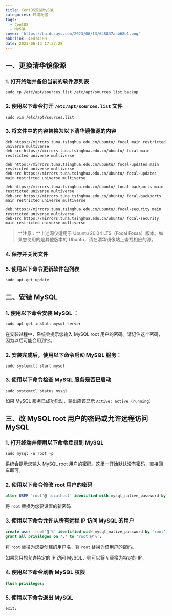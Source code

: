 ```yaml
---
title: CentOS安装MySQL
categories: 环境配置
tags:
  - CentOS
  - MySQL
cover: 'https://bu.dusays.com/2023/06/13/648837aab68b1.png'
abbrlink: 4ed74180
date: 2023-06-13 17:37:28
---
```


## 一、更换清华镜像源

### 1. 打开终端并备份当前的软件源列表

  ```Shell
sudo cp /etc/apt/sources.list /etc/apt/sources.list.backup
  ```

### 2. 使用以下命令打开 `/etc/apt/sources.list` 文件

  ```Shell
sudo vim /etc/apt/sources.list
  ```

### 3. 将文件中的内容替换为以下清华镜像源的内容

  ```text
deb https://mirrors.tuna.tsinghua.edu.cn/ubuntu/ focal main restricted universe multiverse
deb-src https://mirrors.tuna.tsinghua.edu.cn/ubuntu/ focal main restricted universe multiverse

deb https://mirrors.tuna.tsinghua.edu.cn/ubuntu/ focal-updates main restricted universe multiverse
deb-src https://mirrors.tuna.tsinghua.edu.cn/ubuntu/ focal-updates main restricted universe multiverse

deb https://mirrors.tuna.tsinghua.edu.cn/ubuntu/ focal-backports main restricted universe multiverse
deb-src https://mirrors.tuna.tsinghua.edu.cn/ubuntu/ focal-backports main restricted universe multiverse

deb https://mirrors.tuna.tsinghua.edu.cn/ubuntu/ focal-security main restricted universe multiverse
deb-src https://mirrors.tuna.tsinghua.edu.cn/ubuntu/ focal-security main restricted universe multiverse
  ```

  > **注意：**上述源仅适用于 Ubuntu 20.04 LTS（Focal Fossa）版本。如果您使用的是其他版本的 Ubuntu，请在清华镜像站上查找相应的源。

### 4. 保存并关闭文件

### 5. 使用以下命令更新软件包列表

  ```Shell
sudo apt-get update
  ```

## 二、安装 MySQL

### 1. 使用以下命令安装 MySQL ：

  ```Shell
sudo apt-get install mysql-server
  ```

  在安装过程中，系统会提示您输入 MySQL root 用户的密码。请记住这个密码，因为以后可能会用到它。

### 2. 安装完成后，使用以下命令启动 MySQL 服务：

  ```Shell
sudo systemctl start mysql
  ```

### 3. 使用以下命令检查 MySQL 服务是否已启动

  ```Shell
sudo systemctl status mysql
  ```

  如果 MySQL 服务已成功启动，输出应该显示 `Active: active (running)`

## 三、改 MySQL root 用户的密码或允许远程访问 MySQL

### 1. 打开终端并使用以下命令登录到 MySQL 

  ```Shell
sudo mysql -u root -p
  ```

  系统会提示您输入 MySQL root 用户的密码。这里一开始默认没有密码，直接回车即可。

### 2. 使用以下命令修改 root 用户的密码

  ```SQL
alter USER 'root'@'localhost' identified with mysql_native_password by 'root';
  ```

  将 `root` 替换为您要设置的新密码

### 3. 使用以下命令允许从所有远程 IP 访问 MySQL 的用户

  ```SQL
create user 'root'@'%' identified with mysql_native_password by 'root';
grant all privileges on *.* to 'root'@'%';
  ```

  将 `root` 替换为您要创建的用户名，将 `root` 替换为该用户的密码。

  如果您只想允许特定的 IP 访问 MySQL，则可以将 `%` 替换为特定的 IP。

### 4. 使用以下命令刷新 MySQL 权限

  ```SQL
flush privileges;
  ```

### 5. 使用以下命令退出 MySQL

  ```SQL
exit;
  ```
